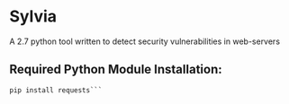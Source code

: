 # Sylvia
A 2.7 python tool written to detect security vulnerabilities in web-servers

## Required Python Module Installation:
```pip install beautifulsoup
pip install requests```

